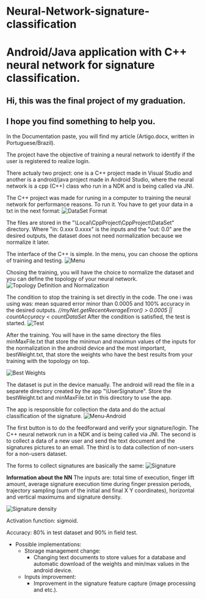 # Neural-Network-signature-classification
# Android/Java application with C++ neural network for signature classification.

## Hi, this was the final project of my graduation.
## I hope you find something to help you.

In the Documentation paste, you will find my article (Artigo.docx, written in Portuguese/Brazil).

The project have the objective of training a neural network to identify if the user is registered to realize login.

There actualy two project: one is a C++ project made in Visual Studio and another is a android/java project made in Android Studio, where the neural network is a cpp (C++) class who run in a NDK and is being called via JNI.

The C++ project was made for runing in a computer to training the neural network for performance reasons.
To run it. You have to get your data in a txt in the next format:
![DataSet Format](/Prints-Readme/DataSetFormat.png?raw=true "DataSet Format")

The files are stored in the "\Local\CppProject\CppProject\DataSet" directory.
Where "in: 0.xxx 0.xxxx" is the  inputs and the "out: 0.0" are the desired outputs, the dataset does not need normalization because we normalize it later.

The interface of the C++ is simple. In the menu, you can choose the options of training and testing.
![Menu](/Prints-Readme/Menu.png?raw=true "Menu")

Chosing the training, you will have the choice to normalize the dataset and you can define the topology of your neural network.
![Topology Definition and Normalization](/Prints-Readme/TopologyDefinition.png?raw=true "Topology Definition and Normalization")

The condition to stop the training is set directly in the code. The one i was using was: mean squared error minor than 0.0005 and 100% accuracy in the desired outputs.
*//myNet.getRecentAverageError() >  0.0005 || countAccuracy < countDataSet*
After the condition is satisfied, the test is started.
![Test](/Prints-Readme/Test.png?raw=true "Test")

After the training. You will have in the same directory the files minMaxFile.txt that store the minimun and maximun values of the inputs for the normalization in the android device and the most important, bestWeight.txt, that store the weights who have the best results from your training with the topology on top.

![Best Weights](/Prints-Readme/bestWeights.png?raw=true "Best Weights")


The dataset is put in the device manually.
The android will read the file in a separete directory created by the app "\UserSignature".
Store the bestWeight.txt and minMaxFile.txt in this directory to use the app.

The app is responsible for collection the data and do the actual classification of the signature.
![Menu-Android](/Prints-Readme/Menu-Android.png?raw=true "Menu-Android")

The first button is to do the feedforward and verify your signature/login. The C++ neural network run in a NDK and is being called via JNI.
The second is to collect a data of a new user and send the text document and the signatures pictures to an email.
The third is to data collection of non-users for a non-users dataset.

The forms to collect signatures are basically the same:
![Signature](/Prints-Readme/signature.png?raw=true "Signature")


**Information about the NN** 
The inputs are: total time of execution, finger lift amount, average signature execution time during finger pression periods, trajectory sampling (sum of the initial and final X Y coordinates), horizontal and vertical maximums and signature density.

![Signature density](/Prints-Readme/density.png?raw=true "Signature density")

Activation function: sigmoid.

Accuracy: 80% in test dataset and 90% in field test.


* Possible implementations:
  * Storage management change:
    * Changing text documents to store values for a database and automatic download of the weights and min/max values in the android device.
  * Inputs improvement:
    * Improvement in the signature feature capture (image processing and etc.).

